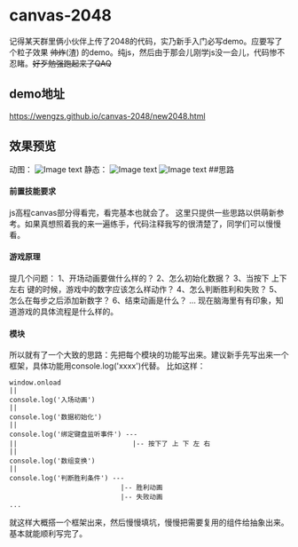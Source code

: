 # canvas-2048
记得某天群里俩小伙伴上传了2048的代码，实乃新手入门必写demo。应要写了个粒子效果 ~~帅炸~~(渣) 的demo。纯js，然后由于那会儿刚学js没一会儿，代码惨不忍睹。~~好歹勉强跑起来了QAQ~~
## demo地址
https://wengzs.github.io/canvas-2048/new2048.html
## 效果预览
动图：
![Image text](https://github.com/wengzs/canvas-2048/blob/master/information/start.gif)
静态：
![Image text](https://github.com/wengzs/canvas-2048/blob/master/information/gaming.jpeg)
![Image text](https://github.com/wengzs/canvas-2048/blob/master/information/start.png)
##思路
#### 前置技能要求
js高程canvas部分得看完，看完基本也就会了。
这里只提供一些思路以供萌新参考。如果真想照着我的来一遍练手，代码注释我写的很清楚了，同学们可以慢慢看。
#### 游戏原理
提几个问题：
1、开场动画要做什么样的？
2、怎么初始化数据？
3、当按下 上下左右 键的时候，游戏中的数字应该怎么样动作？
4、怎么判断胜利和失败？
5、怎么在每步之后添加新数字？
6、结束动画是什么？
...
现在脑海里有有印象，知道游戏的具体流程是什么样的。
#### 模块
所以就有了一个大致的思路：先把每个模块的功能写出来。建议新手先写出来一个框架，具体功能用console.log('xxxx')代替。
比如这样：
```
window.onload 
||
console.log('入场动画')
||
console.log('数据初始化')
||
console.log('绑定键盘监听事件') ---
||                             |-- 按下了 上 下 左 右
||
console.log('数组变换')
||
console.log('判断胜利条件') ---
                            |-- 胜利动画
                            |-- 失败动画
...
```
就这样大概搭一个框架出来，然后慢慢填坑，慢慢把需要复用的组件给抽象出来。基本就能顺利写完了。
